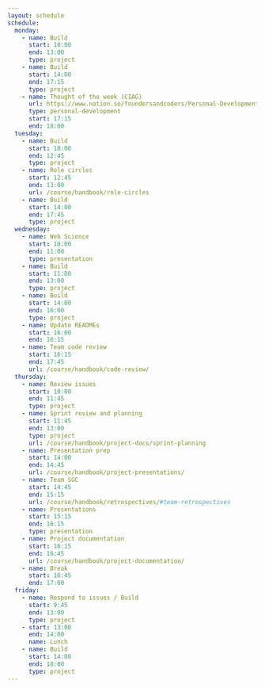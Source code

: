 ```yaml
---
layout: schedule
schedule:
  monday:
    - name: Build
      start: 10:00
      end: 13:00
      type: project
    - name: Build
      start: 14:00
      end: 17:15
      type: project
    - name: Thought of the week (CIAG)
      url: https://www.notion.so/foundersandcoders/Personal-Development-91fe75c7e2cc4f989954108729a2c834
      type: personal-development
      start: 17:15
      end: 18:00
  tuesday:
    - name: Build
      start: 10:00
      end: 12:45
      type: project
    - name: Role circles
      start: 12:45
      end: 13:00
      url: /course/handbook/role-circles
    - name: Build
      start: 14:00
      end: 17:45
      type: project
  wednesday:
    - name: Web Science
      start: 10:00
      end: 11:00
      type: presentation
    - name: Build
      start: 11:00
      end: 13:00
      type: project
    - name: Build
      start: 14:00
      end: 16:00
      type: project
    - name: Update READMEs
      start: 16:00
      end: 16:15
    - name: Team code review
      start: 16:15
      end: 17:45
      url: /course/handbook/code-review/
  thursday:
    - name: Review issues
      start: 10:00
      end: 11:45
      type: project
    - name: Sprint review and planning
      start: 11:45
      end: 13:00
      type: project
      url: /course/handbook/project-docs/sprint-planning
    - name: Presentation prep
      start: 14:00
      end: 14:45
      url: /course/handbook/project-presentations/
    - name: Team SGC
      start: 14:45
      end: 15:15
      url: /course/handbook/retrospectives/#team-retrospectives
    - name: Presentations
      start: 15:15
      end: 16:15
      type: presentation
    - name: Project documentation
      start: 16:15
      end: 16:45
      url: /course/handbook/project-documentation/
    - name: Break
      start: 16:45
      end: 17:00
  friday:
    - name: Respond to issues / Build
      start: 9:45
      end: 13:00
      type: project
    - start: 13:00
      end: 14:00
      name: Lunch
    - name: Build
      start: 14:00
      end: 18:00
      type: project
---
```

